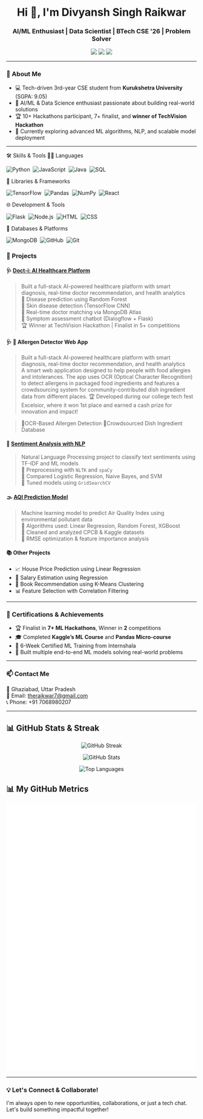 <h1 align="center">Hi 👋, I'm Divyansh Singh Raikwar</h1>
<h3 align="center">AI/ML Enthusiast | Data Scientist | BTech CSE '26 | Problem Solver</h3>

<p align="center">
  <a href="mailto:theraikwar7@gmail.com"><img src="https://img.shields.io/badge/-Email-red?style=flat&logo=gmail&logoColor=white"/></a>
  <a href="https://www.linkedin.com/in/divyansh-singh-raikwar-27ab18259"><img src="https://img.shields.io/badge/-LinkedIn-blue?style=flat&logo=linkedin&logoColor=white"/></a>
  <a href="https://github.com/raikwar7"><img src="https://img.shields.io/badge/-GitHub-black?style=flat&logo=github&logoColor=white"/></a>
</p>

---

### 🧠 About Me
- 💻 Tech-driven 3rd-year CSE student from **Kurukshetra University** (SGPA: 9.05)
- 🤖 AI/ML & Data Science enthusiast passionate about building real-world solutions
- 🏆 10+ Hackathons participant, 7+ finalist, and **winner of TechVision Hackathon**
- 🧩 Currently exploring advanced ML algorithms, NLP, and scalable model deployment

---
 🛠️ Skills & Tools
👨‍💻 Languages
<p> <img src="https://cdn.jsdelivr.net/gh/devicons/devicon/icons/python/python-original.svg" title="Python" alt="Python" width="40" height="40"/>&nbsp; <img src="https://cdn.jsdelivr.net/gh/devicons/devicon/icons/javascript/javascript-original.svg" title="JavaScript" alt="JavaScript" width="40" height="40"/>&nbsp; <img src="https://cdn.jsdelivr.net/gh/devicons/devicon/icons/java/java-original.svg" title="Java" alt="Java" width="40" height="40"/>&nbsp; <img src="https://cdn.jsdelivr.net/gh/devicons/devicon/icons/mysql/mysql-original.svg" title="SQL" alt="SQL" width="40" height="40"/> </p>
🧰 Libraries & Frameworks
<p> <img src="https://cdn.jsdelivr.net/gh/devicons/devicon/icons/tensorflow/tensorflow-original.svg" title="TensorFlow" alt="TensorFlow" width="40" height="40"/>&nbsp; <img src="https://cdn.jsdelivr.net/gh/devicons/devicon/icons/pandas/pandas-original.svg" title="Pandas" alt="Pandas" width="40" height="40"/>&nbsp; <img src="https://cdn.jsdelivr.net/gh/devicons/devicon/icons/numpy/numpy-original.svg" title="NumPy" alt="NumPy" width="40" height="40"/>&nbsp; <img src="https://cdn.jsdelivr.net/gh/devicons/devicon/icons/react/react-original.svg" title="React" alt="React" width="40" height="40"/>&nbsp; </p>
🌐 Development & Tools
<p> <img src="https://cdn.jsdelivr.net/gh/devicons/devicon/icons/flask/flask-original.svg" title="Flask" alt="Flask" width="40" height="40"/>&nbsp; <img src="https://cdn.jsdelivr.net/gh/devicons/devicon/icons/nodejs/nodejs-original.svg" title="Node.js" alt="Node.js" width="40" height="40"/>&nbsp; <img src="https://cdn.jsdelivr.net/gh/devicons/devicon/icons/html5/html5-original.svg" title="HTML" alt="HTML" width="40" height="40"/>&nbsp; <img src="https://cdn.jsdelivr.net/gh/devicons/devicon/icons/css3/css3-original.svg" title="CSS" alt="CSS" width="40" height="40"/> </p>
💾 Databases & Platforms
<p> <img src="https://cdn.jsdelivr.net/gh/devicons/devicon/icons/mongodb/mongodb-original.svg" title="MongoDB" alt="MongoDB" width="40" height="40"/>&nbsp; <img src="https://cdn.jsdelivr.net/gh/devicons/devicon/icons/github/github-original.svg" title="GitHub" alt="GitHub" width="40" height="40"/>&nbsp; <img src="https://cdn.jsdelivr.net/gh/devicons/devicon/icons/git/git-original.svg" title="Git" alt="Git" width="40" height="40"/>&nbsp; </p>

### 🚀 Projects

#### 🩺 [Doct-i: AI Healthcare Platform](https://github.com/raikwar7/Doct-i)
> Built a full-stack AI-powered healthcare platform with smart diagnosis, real-time doctor recommendation, and health analytics  
> 🔹 Disease prediction using Random Forest  
> 🔹 Skin disease detection (TensorFlow CNN)  
> 🔹 Real-time doctor matching via MongoDB Atlas  
> 🔹 Symptom assessment chatbot (Dialogflow + Flask)  
> 🏆 Winner at TechVision Hackathon | Finalist in 5+ competitions

#### 🩺 🧪 Allergen Detector Web App

> Built a full-stack AI-powered healthcare platform with smart diagnosis, real-time doctor recommendation, and health analytics  
>A smart web application designed to help people with food allergies and intolerances. The app uses OCR (Optical Character Recognition) to detect allergens in packaged food ingredients and features a crowdsourcing system for community-contributed dish ingredient data from different places.
🏆 Developed during our college tech fest Excelsior, where it won 1st place and earned a cash prize for innovation and impact!

> 🔹OCR-Based Allergen Detection
> 🔹Crowdsourced Dish Ingredient Database

#### 🧪 [Sentiment Analysis with NLP](https://github.com/raikwar7/Sentiment-Analysis-NLP)
> Natural Language Processing project to classify text sentiments using TF-IDF and ML models  
> 🔹 Preprocessing with `NLTK` and `spaCy`  
> 🔹 Compared Logistic Regression, Naive Bayes, and SVM  
> 🔹 Tuned models using `GridSearchCV`

#### 🌫 [AQI Prediction Model](https://github.com/raikwar7/AQI-Predictor)
> Machine learning model to predict Air Quality Index using environmental pollutant data  
> 🔹 Algorithms used: Linear Regression, Random Forest, XGBoost  
> 🔹 Cleaned and analyzed CPCB & Kaggle datasets  
> 🔹 RMSE optimization & feature importance analysis

#### 📚 Other Projects
- 📈 House Price Prediction using Linear Regression  
- 💸 Salary Estimation using Regression  
- 📘 Book Recommendation using K-Means Clustering  
- 📊 Feature Selection with Correlation Filtering

---

### 🏅 Certifications & Achievements
- 🏆 Finalist in **7+ ML Hackathons**, Winner in **2** competitions
- 🎓 Completed **Kaggle’s ML Course** and **Pandas Micro-course**
- 📜 6-Week Certified ML Training from Internshala
- 🎯 Built multiple end-to-end ML models solving real-world problems

---

### 📫 Contact Me

📍 Ghaziabad, Uttar Pradesh  
📧 Email: [theraikwar7@gmail.com](mailto:theraikwar7@gmail.com)  
📞 Phone: +91 7068980207  

---

 

 
 
## 📊 GitHub Stats & Streak

<p align="center">
  <img src="https://github-readme-streak-stats.herokuapp.com?user=raikwar7&theme=radical&hide_border=true&date_format=j%20M%5B%20Y%5D&card_width=500&cache_seconds=1800&v=1" alt="GitHub Streak" />
</p>

<p align="center">
  <img src="https://github-readme-stats.vercel.app/api?username=raikwar7&show_icons=true&include_all_commits=true&count_private=true&rank_icon=github&theme=radical&hide_border=true&card_width=500&cache_seconds=1800&v=1" alt="GitHub Stats" />
</p>

<p align="center">
  <img src="https://github-readme-stats.vercel.app/api/top-langs/?username=raikwar7&layout=compact&langs_count=8&theme=radical&hide_border=true&cache_seconds=1800&v=1" alt="Top Languages" />
</p>

 ## 📊 My GitHub Metrics
![Metrics](https://raw.githubusercontent.com/raikwar7/raikwar7/main/github-metrics.svg)



---

### 💡 Let's Connect & Collaborate!

I'm always open to new opportunities, collaborations, or just a tech chat. Let's build something impactful together!

